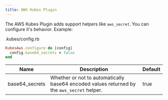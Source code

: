 ```yaml
---
title: AWS Kubes Plugin
---
```


The AWS Kubes Plugin adds support helpers like `aws_secret`. You can configure it's behavior. Example:

.kubes/config.rb

```ruby
KubesAws.configure do |config|
  config.base64_secrets = false
end
```

Name | Description | Default
---|---|---
base64_secrets | Whether or not to automatically base64 encoded values returned by the `aws_secret` helper. | true
